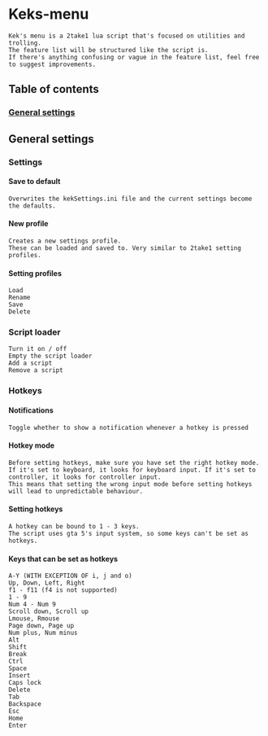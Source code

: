 # Keks-menu
	Kek's menu is a 2take1 lua script that's focused on utilities and trolling.
	The feature list will be structured like the script is.
	If there's anything confusing or vague in the feature list, feel free to suggest improvements.

## Table of contents
### [General settings](#General-settings)

## General settings

### Settings

#### Save to default
	Overwrites the kekSettings.ini file and the current settings become the defaults.

#### New profile
	Creates a new settings profile.
	These can be loaded and saved to. Very similar to 2take1 setting profiles.

#### Setting profiles
	Load
	Rename
	Save
	Delete

### Script loader
	Turn it on / off
	Empty the script loader
	Add a script
	Remove a script

### Hotkeys

#### Notifications
	Toggle whether to show a notification whenever a hotkey is pressed

#### Hotkey mode
	Before setting hotkeys, make sure you have set the right hotkey mode.
	If it's set to keyboard, it looks for keyboard input. If it's set to controller, it looks for controller input.
	This means that setting the wrong input mode before setting hotkeys will lead to unpredictable behaviour.

#### Setting hotkeys
	A hotkey can be bound to 1 - 3 keys.
	The script uses gta 5's input system, so some keys can't be set as hotkeys.

#### Keys that can be set as hotkeys
	A-Y (WITH EXCEPTION OF i, j and o)
	Up, Down, Left, Right
	f1 - f11 (f4 is not supported)
	1 - 9
	Num 4 - Num 9
	Scroll down, Scroll up
	Lmouse, Rmouse
	Page down, Page up
	Num plus, Num minus
	Alt
	Shift
	Break
	Ctrl
	Space
	Insert
	Caps lock
	Delete
	Tab
	Backspace
	Esc
	Home
	Enter
